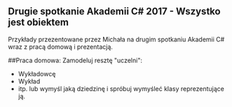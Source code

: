 ## Drugie spotkanie Akademii C# 2017 - Wszystko jest obiektem
Przykłady przezentowane przez Michała na drugim spotkaniu Akademii C# wraz z pracą domową i prezentacją.

##Praca domowa:
Zamodeluj resztę "uczelni":
- Wykładowcę
- Wykład
- itp.
lub wymyśl jaką dziedzinę i spróbuj wymyśleć klasy reprezentujące ją.